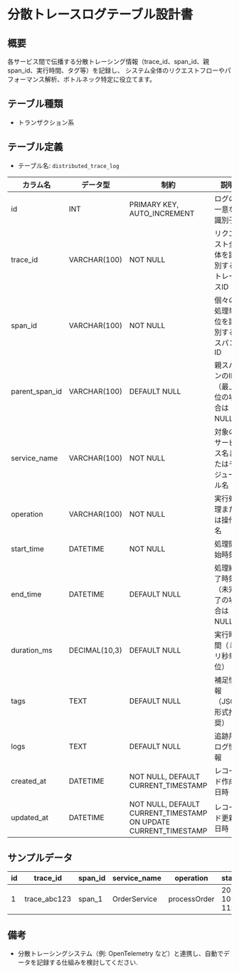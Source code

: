 # 分散トレースログテーブル設計書

## 概要
各サービス間で伝播する分散トレーシング情報（trace_id、span_id、親 span_id、実行時間、タグ等）を記録し、
システム全体のリクエストフローやパフォーマンス解析、ボトルネック特定に役立てます。

## テーブル種類
- トランザクション系

## テーブル定義
- テーブル名: `distributed_trace_log`

| カラム名        | データ型      | 制約                                      | 説明                                          |
|-----------------|---------------|-------------------------------------------|-----------------------------------------------|
| id              | INT           | PRIMARY KEY, AUTO_INCREMENT               | ログの一意な識別子                             |
| trace_id        | VARCHAR(100)  | NOT NULL                                  | リクエスト全体を識別するトレースID               |
| span_id         | VARCHAR(100)  | NOT NULL                                  | 個々の処理単位を識別するスパンID                 |
| parent_span_id  | VARCHAR(100)  | DEFAULT NULL                              | 親スパンのID（最上位の場合はNULL）              |
| service_name    | VARCHAR(100)  | NOT NULL                                  | 対象のサービス名またはモジュール名               |
| operation       | VARCHAR(100)  | NOT NULL                                  | 実行処理または操作名                           |
| start_time      | DATETIME      | NOT NULL                                  | 処理開始時刻                                  |
| end_time        | DATETIME      | DEFAULT NULL                              | 処理終了時刻（未完了の場合はNULL）              |
| duration_ms     | DECIMAL(10,3) | DEFAULT NULL                              | 実行時間（ミリ秒単位）                         |
| tags            | TEXT          | DEFAULT NULL                              | 補足情報（JSON形式推奨）                       |
| logs            | TEXT          | DEFAULT NULL                              | 追跡用ログ情報                                |
| created_at      | DATETIME      | NOT NULL, DEFAULT CURRENT_TIMESTAMP       | レコード作成日時                              |
| updated_at      | DATETIME      | NOT NULL, DEFAULT CURRENT_TIMESTAMP ON UPDATE CURRENT_TIMESTAMP | レコード更新日時           |

## サンプルデータ
| id | trace_id         | span_id  | service_name   | operation   | start_time           | end_time             | created_at           |
|----|------------------|----------|----------------|-------------|----------------------|----------------------|----------------------|
| 1  | trace_abc123     | span_1   | OrderService   | processOrder| 2023-10-01 11:00:00  | 2023-10-01 11:05:00  | 2023-10-01 11:00:00  |

## 備考
- 分散トレーシングシステム（例: OpenTelemetry など）と連携し、自動でデータを記録する仕組みを検討してください.
